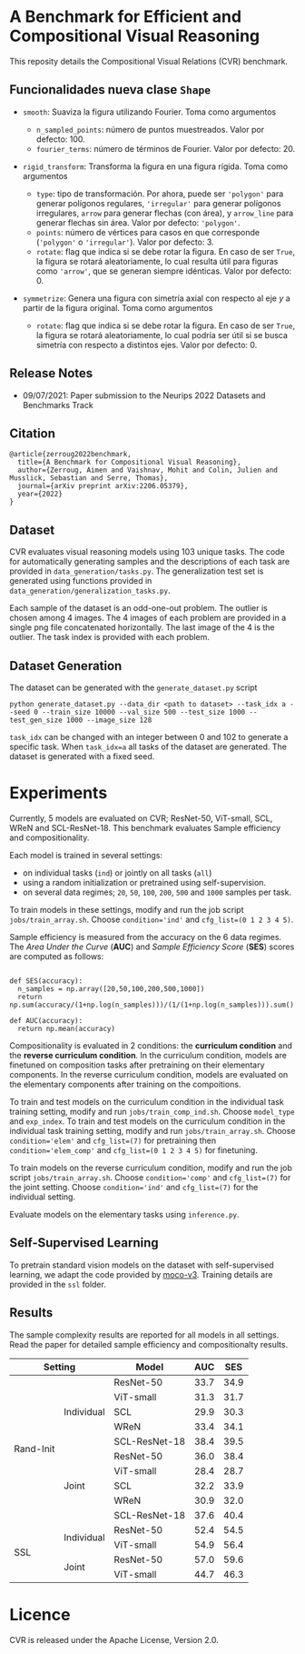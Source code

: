 
# A Benchmark for Efficient and Compositional Visual Reasoning

This reposity details the Compositional Visual Relations (CVR) benchmark. 

## Funcionalidades nueva clase `Shape`

* `smooth`: Suaviza la figura utilizando Fourier. Toma como argumentos 
  - `n_sampled_points`: número de puntos muestreados. Valor por defecto: 100.
  - `fourier_terms`: número de términos de Fourier. Valor por defecto: 20.

* `rigid_transform`: Transforma la figura en una figura rígida. Toma como argumentos
  - `type`: tipo de transformación. Por ahora, puede ser `'polygon'` para generar polígonos regulares, `'irregular'` para generar polígonos irregulares, `arrow` para generar flechas (con área), y `arrow_line` para generar flechas sin área. Valor por defecto: `'polygon'`. 
  - `points`: número de vértices para casos en que corresponde (`'polygon'` o `'irregular'`). Valor por defecto: 3.
  - `rotate`: flag que indica si se debe rotar la figura. En caso de ser `True`, la figura se rotará aleatoriamente, lo cual resulta útil para figuras como `'arrow'`, que se generan siempre idénticas. Valor por defecto: 0. 

* `symmetrize`: Genera una figura con simetría axial con respecto al eje $y$ a partir de la figura original. Toma como argumentos
  - `rotate`: flag que indica si se debe rotar la figura. En caso de ser `True`, la figura se rotará aleatoriamente, lo cual podría ser útil si se busca simetría con respecto a distintos ejes. Valor por defecto: 0.

## Release Notes

* 09/07/2021: Paper submission to the Neurips 2022 Datasets and Benchmarks Track

## Citation

```stex
@article{zerroug2022benchmark,
  title={A Benchmark for Compositional Visual Reasoning},
  author={Zerroug, Aimen and Vaishnav, Mohit and Colin, Julien and Musslick, Sebastian and Serre, Thomas},
  journal={arXiv preprint arXiv:2206.05379},
  year={2022}
}
```


## Dataset

CVR evaluates visual reasoning models using 103 unique tasks. The code for automatically generating samples and the descriptions of each task are provided in `data_generation/tasks.py`. The generalization test set is generated using functions provided in `data_generation/generalization_tasks.py`.

Each sample of the dataset is an odd-one-out problem. The outlier is chosen among 4 images. The 4 images of each problem are provided in a single png file concatenated horizontally. The last image of the 4 is the outlier. The task index is provided with each problem.

## Dataset Generation

The dataset can be generated with the `generate_dataset.py` script

`python generate_dataset.py --data_dir <path to dataset> --task_idx a --seed 0 --train_size 10000 --val_size 500 --test_size 1000 --test_gen_size 1000 --image_size 128`

`task_idx` can be changed with an integer between 0 and 102 to generate a specific task. When `task_idx=a` all tasks of the dataset are generated. The dataset is generated with a fixed seed.

# Experiments

Currently, 5 models are evaluated on CVR; ResNet-50, ViT-small, SCL, WReN and SCL-ResNet-18. This benchmark evaluates Sample efficiency and compositionality. 

Each model is trained in several settings:
- on individual tasks (`ind`) or jointly on all tasks (`all`)
- using a random initialization or pretrained using self-supervision.
- on several data regimes; `20`, `50`, `100`, `200`, `500` and `1000` samples per task.

To train models in these settings, modify and run the job script `jobs/train_array.sh`. Choose `condition='ind'` and `cfg_list=(0 1 2 3 4 5)`.

Sample efficiency is measured from the accuracy on the 6 data regimes. The *Area Under the Curve* (**AUC**) and *Sample Efficiency Score* (**SES**) scores are computed as follows:

```import numpy as np

def SES(accuracy):
  n_samples = np.array([20,50,100,200,500,1000])
  return np.sum(accuracy/(1+np.log(n_samples)))/(1/(1+np.log(n_samples))).sum()

def AUC(accuracy):
  return np.mean(accuracy)

```

Compositionality is evaluated in 2 conditions: the **curriculum condition** and the **reverse curriculum condition**. In the curriculum condition, models are finetuned on composition tasks after pretraining on their elementary components. In the reverse curriculum condition, models are evaluated on the elementary components after training on the compoitions.

To train and test models on the curriculum condition in the individual task training setting, modify and run `jobs/train_comp_ind.sh`. Choose `model_type` and `exp_index`.
To train and test models on the curriculum condition in the individual task training setting, modify and run `jobs/train_array.sh`.
Choose `condition='elem'` and `cfg_list=(7)` for pretraining then `condition='elem_comp'` and `cfg_list=(0 1 2 3 4 5)` for finetuning.

To train models on the reverse curriculum condition, modify and run the job script `jobs/train_array.sh`. Choose `condition='comp'` and `cfg_list=(7)` for the joint setting. Choose `condition='ind'` and `cfg_list=(7)` for the individual setting.

Evaluate models on the elementary tasks using `inference.py`.

## Self-Supervised Learning

To pretrain standard vision models on the dataset with self-supervised learning, we adapt the code provided by [moco-v3](https://github.com/facebookresearch/moco-v3). Training details are provided in the `ssl` folder.

## Results

The sample complexity results are reported for all models in all settings. Read the paper for detailed sample efficiency and compositionalty results.

<table>
    <thead>
        <tr>
            <th colspan=2>Setting</th>
            <th>Model</th>
            <th>AUC</th>
            <th>SES</th>
        </tr>
    </thead>
    <tbody>
        <tr>
            <td rowspan=10>Rand-Init</td> <td rowspan=5>Individual</td>
             <td>ResNet-50</td>     <td>33.7</td> <td>34.9</td> </tr>
        <tr> <td>ViT-small</td>     <td>31.3</td> <td>31.7</td> </tr>
        <tr> <td>SCL</td>           <td>29.9</td> <td>30.3</td> </tr>
        <tr> <td>WReN</td>          <td>33.4</td> <td>34.1</td> </tr>
        <tr> <td>SCL-ResNet-18</td> <td>38.4</td> <td>39.5</td> </tr>
        <tr>
            <td rowspan=5>Joint</td>
              <td>ResNet-50</td>    <td>36.0</td> <td>38.4</td> </tr>
        <tr> <td>ViT-small</td>     <td>28.4</td> <td>28.7</td> </tr>
        <tr> <td>SCL</td>           <td>32.2</td> <td>33.9</td> </tr>
        <tr> <td>WReN</td>          <td>30.9</td> <td>32.0</td> </tr>
        <tr> <td>SCL-ResNet-18</td> <td>37.6</td> <td>40.4</td> </tr>
        <tr>
            <td rowspan=4>SSL</td>
            <td rowspan=2>Individual</td>
            <td>ResNet-50</td>  <td>52.4</td> <td>54.5</td> </tr>
        <tr> <td>ViT-small</td> <td>54.9</td> <td>56.4</td> </tr>
        <tr>
            <td rowspan=2>Joint</td>
            <td>ResNet-50</td>  <td>57.0</td> <td>59.6</td> </tr>
        <tr> <td>ViT-small</td> <td>44.7</td> <td>46.3</td> </tr>        
    </tbody>
</table>
 
# Licence

CVR is released under the Apache License, Version 2.0.